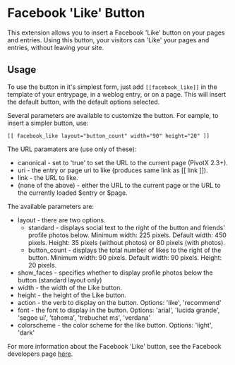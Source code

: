  
Facebook 'Like' Button
======================

This extension allows you to insert a Facebook 'Like' button on your pages and
entries. Using this button, your visitors can 'Like' your pages and entries,
without leaving your site.


Usage
-----

To use the button in it's simplest form, just add `[[facebook_like]]` in the
template of your entrypage, in a weblog entry, or on a page. This will insert
the default button, with the default options selected.

Several parameters are available to customize the button. For eample, to insert
a simpler button, use:

	[[ facebook_like layout="button_count" width="90" height="20" ]]

The URL paramaters are (use only of these):

 - canonical - set to 'true' to set the URL to the current page (PivotX 2.3+).
 - uri - the entry or page uri to like (produces same link as [[ link ]]).
 - link - the URL to like. 
 - (none of the above) - either the URL to the current page or the URL to the currently loaded $entry or $page.

The available parameters are:

 - layout - there are two options.
   - standard - displays social text to the right of the button and friends'
     profile photos below. Minimum width: 225 pixels. Default width: 450 pixels. 
     Height: 35 pixels (without photos) or 80 pixels (with photos).
   - button_count - displays the total number of likes to the right of the button.
     Minimum width: 90 pixels. Default width: 90 pixels. Height: 20 pixels.
 - show_faces - specifies whether to display profile photos below the button
   (standard layout only)
 - width - the width of the Like button.
 - height - the height of the Like button.
 - action - the verb to display on the button. Options: 'like', 'recommend'
 - font - the font to display in the button. Options: 'arial', 'lucida grande', 
   'segoe ui', 'tahoma', 'trebuchet ms', 'verdana'
 - colorscheme - the color scheme for the like button. Options: 'light', 'dark'
 
For more information about the Facebook 'Like' button, see the Facebook developers page
[here](http://developers.facebook.com/docs/reference/plugins/like).
